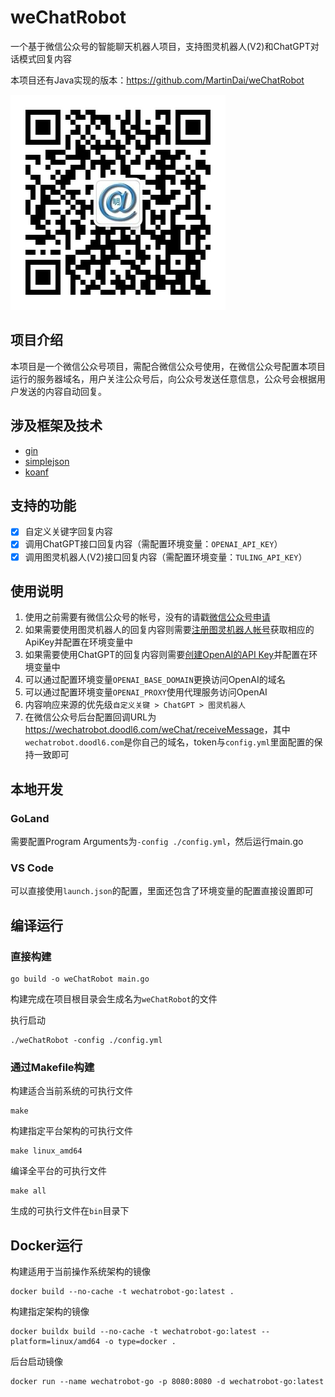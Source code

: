 # weChatRobot

一个基于微信公众号的智能聊天机器人项目，支持图灵机器人(V2)和ChatGPT对话模式回复内容

本项目还有Java实现的版本：<https://github.com/MartinDai/weChatRobot>

![qrcode](static/images/qrcode.jpg "扫码关注，体验智能机器人")

## 项目介绍

  本项目是一个微信公众号项目，需配合微信公众号使用，在微信公众号配置本项目运行的服务器域名，用户关注公众号后，向公众号发送任意信息，公众号会根据用户发送的内容自动回复。
  
## 涉及框架及技术

- [gin](https://github.com/gin-gonic/gin)
- [simplejson](https://github.com/bitly/go-simplejson)
- [koanf](https://github.com/knadh/koanf)

## 支持的功能

+ [x] 自定义关键字回复内容
+ [x] 调用ChatGPT接口回复内容（需配置环境变量：`OPENAI_API_KEY`）
+ [x] 调用图灵机器人(V2)接口回复内容（需配置环境变量：`TULING_API_KEY`）

## 使用说明

1. 使用之前需要有微信公众号的帐号，没有的请戳[微信公众号申请](https://mp.weixin.qq.com/cgi-bin/readtemplate?t=register/step1_tmpl&lang=zh_CN)
2. 如果需要使用图灵机器人的回复内容则需要[注册图灵机器人帐号](http://tuling123.com/register/email.jhtml)获取相应的ApiKey并配置在环境变量中
3. 如果需要使用ChatGPT的回复内容则需要[创建OpenAI的API Key](https://platform.openai.com/account/api-keys)并配置在环境变量中
4. 可以通过配置环境变量`OPENAI_BASE_DOMAIN`更换访问OpenAI的域名
5. 可以通过配置环境变量`OPENAI_PROXY`使用代理服务访问OpenAI
6. 内容响应来源的优先级`自定义关键 > ChatGPT > 图灵机器人`
7. 在微信公众号后台配置回调URL为<https://wechatrobot.doodl6.com/weChat/receiveMessage>，其中`wechatrobot.doodl6.com`是你自己的域名，token与`config.yml`里面配置的保持一致即可

## 本地开发

### GoLand

需要配置Program Arguments为`-config ./config.yml`，然后运行main.go

### VS Code

可以直接使用`launch.json`的配置，里面还包含了环境变量的配置直接设置即可

## 编译运行

### 直接构建

```shell
go build -o weChatRobot main.go
```
构建完成在项目根目录会生成名为`weChatRobot`的文件

执行启动

```shell
./weChatRobot -config ./config.yml
```

### 通过Makefile构建

构建适合当前系统的可执行文件

```shell
make
```

构建指定平台架构的可执行文件

```shell
make linux_amd64
```

编译全平台的可执行文件

```shell
make all
```

生成的可执行文件在`bin`目录下

## Docker运行

构建适用于当前操作系统架构的镜像

```shell
docker build --no-cache -t wechatrobot-go:latest .
```

构建指定架构的镜像

```
docker buildx build --no-cache -t wechatrobot-go:latest --platform=linux/amd64 -o type=docker .
```

后台启动镜像

```shell
docker run --name wechatrobot-go -p 8080:8080 -d wechatrobot-go:latest
```
